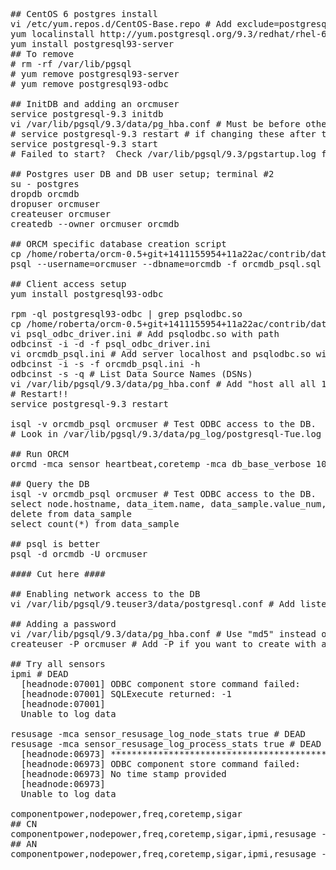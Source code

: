 <pre>
## CentOS 6 postgres install
vi /etc/yum.repos.d/CentOS-Base.repo # Add exclude=postgresql* for [base] and [updates] section
yum localinstall http://yum.postgresql.org/9.3/redhat/rhel-6-x86_64/pgdg-centos93-9.3-1.noarch.rpm
yum install postgresql93-server 
## To remove 
# rm -rf /var/lib/pgsql
# yum remove postgresql93-server 
# yum remove postgresql93-odbc

## InitDB and adding an orcmuser
service postgresql-9.3 initdb
vi /var/lib/pgsql/9.3/data/pg_hba.conf # Must be before other entries; add local all orcmuser trust 
# service postgresql-9.3 restart # if changing these after the postgres service is started below
service postgresql-9.3 start
# Failed to start?  Check /var/lib/pgsql/9.3/pgstartup.log for details.  Make sure an existing postgres process is not already running: /usr/pgsql-9.3/bin/postmaster -p 5432 ...

## Postgres user DB and DB user setup; terminal #2
su - postgres
dropdb orcmdb
dropuser orcmuser 
createuser orcmuser 
createdb --owner orcmuser orcmdb

## ORCM specific database creation script
cp /home/roberta/orcm-0.5+git+1411155954+11a22ac/contrib/database/orcmdb_psql.sql .
psql --username=orcmuser --dbname=orcmdb -f orcmdb_psql.sql

## Client access setup
yum install postgresql93-odbc

rpm -ql postgresql93-odbc | grep psqlodbc.so
cp /home/roberta/orcm-0.5+git+1411155954+11a22ac/contrib/database/psql_odbc_driver.ini . 
vi psql_odbc_driver.ini # Add psqlodbc.so with path
odbcinst -i -d -f psql_odbc_driver.ini
vi orcmdb_psql.ini # Add server localhost and psqlodbc.so with path
odbcinst -i -s -f orcmdb_psql.ini -h
odbcinst -s -q # List Data Source Names (DSNs)
vi /var/lib/pgsql/9.3/data/pg_hba.conf # Add "host all all 127.0.0.1/32 trust" and "host all all ::1/128 trust" for IPv4 and IPv6
# Restart!!
service postgresql-9.3 restart

isql -v orcmdb_psql orcmuser # Test ODBC access to the DB.  Try select * from data_sample.
# Look in /var/lib/pgsql/9.3/data/pg_log/postgresql-Tue.log for access logs to the DB

## Run ORCM
orcmd -mca sensor heartbeat,coretemp -mca db_base_verbose 100 -mca db_odbc_dsn orcmdb_psql -mca db_odbc_user orcmuser:orc -mca db_odbc_table data_sample 

## Query the DB
isql -v orcmdb_psql orcmuser # Test ODBC access to the DB.  Try select * from data_sample.
select node.hostname, data_item.name, data_sample.value_num, data_sample.units from data_sample inner join node on node.node_id = data_sample.node_id inner join data_item on data_item.data_item_id = data_sample.data_item_id
delete from data_sample
select count(*) from data_sample

## psql is better
psql -d orcmdb -U orcmuser 

#### Cut here ####

## Enabling network access to the DB
vi /var/lib/pgsql/9.teuser3/data/postgresql.conf # Add listen_addresses = '*' 

## Adding a password
vi /var/lib/pgsql/9.3/data/pg_hba.conf # Use "md5" instead of "trust" 
createuser -P orcmuser # Add -P if you want to create with a password

## Try all sensors
ipmi # DEAD
  [headnode:07001] ODBC component store command failed: 
  [headnode:07001] SQLExecute returned: -1
  [headnode:07001] 
  Unable to log data

resusage -mca sensor_resusage_log_node_stats true # DEAD
resusage -mca sensor_resusage_log_process_stats true # DEAD
  [headnode:06973] ***********************************************
  [headnode:06973] ODBC component store command failed: 
  [headnode:06973] No time stamp provided
  [headnode:06973] 
  Unable to log data

componentpower,nodepower,freq,coretemp,sigar
## CN
componentpower,nodepower,freq,coretemp,sigar,ipmi,resusage -mca sensor_resusage_log_node_stats true -mca sensor_resusage_log_process_stats true 
## AN
componentpower,nodepower,freq,coretemp,sigar,ipmi,resusage -mca sensor_resusage_log_node_stats true -mca sensor_resusage_log_process_stats true -mca db_odbc_dsn orcmdb_psql -mca db_odbc_user orcmuser:orc -mca db_odbc_table data_sample
</pre>